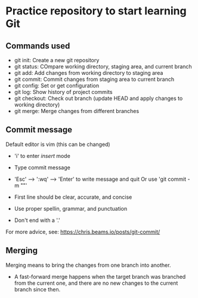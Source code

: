 # Practice repository to start learning Git

## Commands used

- git init: Create a new git repository
- git status: COmpare working directory, staging area, and current branch
- git add: Add changes from working directory to staging area
- git commit: Commit changes from staging area to current branch
- git config: Set or get configuration
- git log: Show history of project commits
- git checkout: Check out branch (update HEAD and apply changes
to working directory)
- git merge: Merge changes from different branches

## Commit message

Default editor is vim (this can be changed)
  - 'i' to enter *insert* mode
  - Type commit message
  - 'Esc' --> ':wq' --> 'Enter' to write message and quit
Or use 'git commit -m "<message>"'

- First line should be clear, accurate, and concise
- Use proper spellin, grammar, and punctuation
- Don't end with a '.'

For more advice, see: https://chris.beams.io/posts/git-commit/

## Merging

Merging means to bring the changes from one branch into another.

- A fast-forward merge happens when the target branch was branched from the current one, and there are no new changes to the current branch since then.
